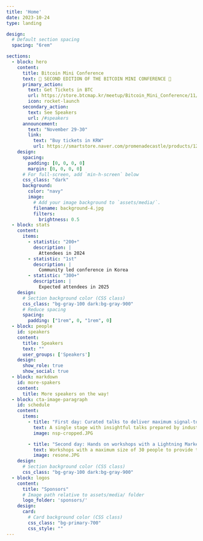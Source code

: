 ```yaml
---
title: 'Home'
date: 2023-10-24
type: landing

design:
  # Default section spacing
  spacing: "6rem"

sections:
  - block: hero
    content:
      title: Bitcoin Mini Conference
      text: 🚀 SECOND EDITION OF THE BITCOIN MINI CONFERENCE 🚀
      primary_action:
        text: Get Tickets in BTC
        url: https://store.btcmap.kr/meetup/Bitcoin_Mini_Conference/11/
        icon: rocket-launch
      secondary_action:
        text: See Speakers
        url: /#speakers
      announcement:
        text: "November 29-30"
        link:
          text: "Buy tickets in KRW"
          url: https://smartstore.naver.com/promenadecastle/products/12055415750
    design:
      spacing:
        padding: [0, 0, 0, 0]
        margin: [0, 0, 0, 0]
      # For full-screen, add `min-h-screen` below
      css_class: "dark"
      background:
        color: "navy"
        image:
          # Add your image background to `assets/media/`.
          filename: background-4.jpg
          filters:
            brightness: 0.5
  - block: stats
    content:
      items:
        - statistic: "200+"
          description: |
            Attendees in 2024
        - statistic: "1st"
          description: |
            Community led conference in Korea
        - statistic: "300+"
          description: |
            Expected attendees in 2025
    design:
      # Section background color (CSS class)
      css_class: "bg-gray-100 dark:bg-gray-900"
      # Reduce spacing
      spacing:
        padding: ["1rem", 0, "1rem", 0]
  - block: people
    id: speakers
    content:
      title: Speakers
      text: ""
      user_groups: ['Speakers']
    design:
      show_role: true
      show_social: true
  - block: markdown
    id: more-spakers
    content:
      title: More speakers on the way!
  - block: cta-image-paragraph
    id: schedule
    content:
      items:
        - title: "First day: Curated talks to deliver maximum signal-to-noise ratio."
          text: A single stage with insightful talks prepared by industry leading experts. K-BBQ dinner provided afterwards to all attendees to strengthen relationships between community members.
          image: nsp-cropped.JPG

        - title: "Second day: Hands on workshops with a Lightning Market in the heart of Seoul"
          text: Workshops with a maximum size of 30 people to provide the attendees with quality educational sessions. Booths in the form of a Lightning market in the streets of Seoul to allow access for everyone in Seoul to visit and become a part of the community.
          image: resone.JPG
    design:
      # Section background color (CSS class)
      css_class: "bg-gray-100 dark:bg-gray-900"
  - block: logos
    content:
      title: "Sponsors"
      # Image path relative to assets/media/ folder
      logo_folder: 'sponsors/'
    design:
      card:
        # Card background color (CSS class)
        css_class: "bg-primary-700"
        css_style: ""
---
```

